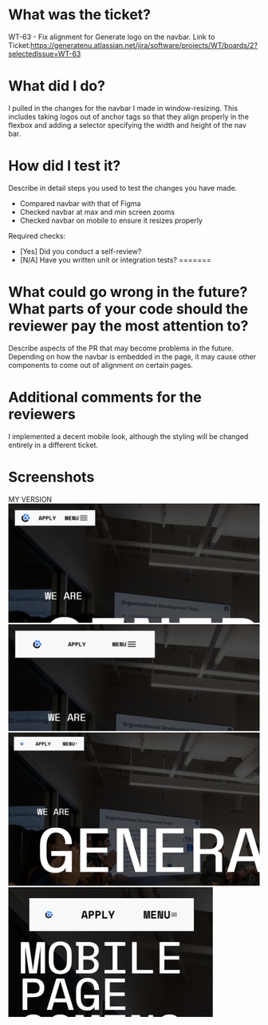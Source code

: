 
 # What was the ticket?
WT-63 - Fix alignment for Generate logo on the navbar.
 Link to Ticket:https://generatenu.atlassian.net/jira/software/projects/WT/boards/2?selectedIssue=WT-63 

 
 # What did I do?
 
 I pulled in the changes for the navbar I made in window-resizing. 
 This includes taking logos out of anchor tags so that they align properly in the flexbox and adding 
 a selector specifying the width and height of the nav bar.
 
 # How did I test it?
 
Describe in detail steps you used to test the changes you have made.

- Compared navbar with that of Figma
- Checked navbar at max and min screen zooms
- Checked navbar on mobile to ensure it resizes properly
 
 Required checks:
 
 - [Yes] Did you conduct a self-review?
 - [N/A] Have you written unit or integration tests?
=======

 # What could go wrong in the future? What parts of your code should the reviewer pay the most attention to?
 
 Describe aspects of the PR that may become problems in the future.
 Depending on how the navbar is embedded in the page, it may cause other components to come out of alignment on certain pages.
 
 # Additional comments for the reviewers
 I implemented a decent mobile look, although the styling will be changed entirely in a different ticket.
 
 # Screenshots

 MY VERSION
 ![alt text](../public/images/PRImages/Screenshot%202023-04-06%20at%202.26.47%20AM.png)
 ![alt text](../public/images/PRImages/Screenshot%202023-04-06%20at%202.27.01%20AM.png)
 ![alt text](../public/images/PRImages/Screenshot%202023-04-06%20at%202.27.31%20AM.png)
 ![alt text](../public/images/PRImages/Screenshot%202023-04-06%20at%202.43.13%20AM.png)
